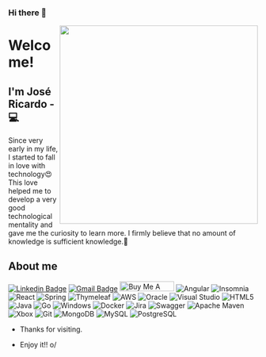 ### Hi there 👋


<img align="right" width="400" height="400" src="https://user-images.githubusercontent.com/57039079/68556083-b2038700-0428-11ea-8add-e9abd09f6b23.gif">

# Welcome!

## I'm José Ricardo - 💻 


Since very early in my life, I started to fall in love with technology😍This love helped me to develop a very good technological mentality and gave me the curiosity to learn more. I firmly believe that no amount of knowledge is sufficient knowledge.🧠

## About me 
[![Linkedin Badge](https://img.shields.io/badge/Gmail-D14836?style=for-the-badge&logo=gmail&logoColor=whitehttps://www.linkedin.com/in/ze-ricardo/)](https://www.linkedin.com/in/ze-ricardo/)
[![Gmail Badge](https://img.shields.io/badge/-Gmail-c14438?style=flat-square&logo=Gmail&logoColor=white&link=mailto:jricardo.ricarte@gmail.com)](mailto:jricardo.ricarte@gmail.com)
<a href="https://www.buymeacoffee.com/codeandmusic" target="_blank"><img src="https://cdn.buymeacoffee.com/buttons/default-orange.png" alt="Buy Me A Coffee" height="20" width="110"></a>
![Angular](https://img.shields.io/badge/angular-%23DD0031.svg?style=for-the-badge&logo=angular&logoColor=white)
![Insomnia](https://img.shields.io/badge/Insomnia-black?style=for-the-badge&logo=insomnia&logoColor=5849BE)
![React](https://img.shields.io/badge/react-%2320232a.svg?style=for-the-badge&logo=react&logoColor=%2361DAFB)
![Spring](https://img.shields.io/badge/spring-%236DB33F.svg?style=for-the-badge&logo=spring&logoColor=white)
![Thymeleaf](https://img.shields.io/badge/Thymeleaf-%23005C0F.svg?style=for-the-badge&logo=Thymeleaf&logoColor=white)
![AWS](https://img.shields.io/badge/AWS-%23FF9900.svg?style=for-the-badge&logo=amazon-aws&logoColor=white)
![Oracle](https://img.shields.io/badge/Oracle-F80000?style=for-the-badge&logo=oracle&logoColor=white)
	![Visual Studio](https://img.shields.io/badge/Visual%20Studio-5C2D91.svg?style=for-the-badge&logo=visual-studio&logoColor=white)
  ![HTML5](https://img.shields.io/badge/html5-%23E34F26.svg?style=for-the-badge&logo=html5&logoColor=white)
  ![Java](https://img.shields.io/badge/java-%23ED8B00.svg?style=for-the-badge&logo=java&logoColor=white)
  	![Go](https://img.shields.io/badge/go-%2300ADD8.svg?style=for-the-badge&logo=go&logoColor=white)
    	![Windows](https://img.shields.io/badge/Windows-0078D6?style=for-the-badge&logo=windows&logoColor=white)
      ![Docker](https://img.shields.io/badge/docker-%230db7ed.svg?style=for-the-badge&logo=docker&logoColor=white)
      ![Jira](https://img.shields.io/badge/jira-%230A0FFF.svg?style=for-the-badge&logo=jira&logoColor=white)
      ![Swagger](https://img.shields.io/badge/-Swagger-%23Clojure?style=for-the-badge&logo=swagger&logoColor=white)
      ![Apache Maven](https://img.shields.io/badge/Apache%20Maven-C71A36?style=for-the-badge&logo=Apache%20Maven&logoColor=white)
      ![Xbox](https://img.shields.io/badge/Xbox-%23107C10.svg?style=for-the-badge&logo=Xbox&logoColor=white)
      ![Git](https://img.shields.io/badge/git-%23F05033.svg?style=for-the-badge&logo=git&logoColor=white)
      ![MongoDB](https://img.shields.io/badge/MongoDB-4EA94B?style=for-the-badge&logo=mongodb&logoColor=white)
      ![MySQL](https://img.shields.io/badge/MySQL-00000F?style=for-the-badge&logo=mysql&logoColor=white)
      ![PostgreSQL](https://img.shields.io/badge/PostgreSQL-316192?style=for-the-badge&logo=postgresql&logoColor=white)
     

- Thanks for visiting. 

- Enjoy it!! o/


